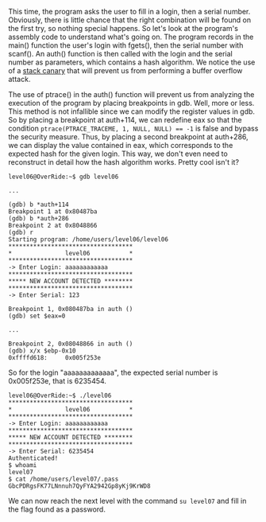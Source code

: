 This time, the program asks the user to fill in a login, then a serial number. Obviously, there is little chance that the right combination will be found on the first try, so nothing special happens. So let's look at the program's assembly code to understand what's going on. The program records in the main() function the user's login with fgets(), then the serial number with scanf(). An auth() function is then called with the login and the serial number as parameters, which contains a hash algorithm. We notice the use of a [stack canary](https://en.wikipedia.org/wiki/Buffer_overflow_protection#Canaries) that will prevent us from performing a buffer overflow attack. 

The use of ptrace() in the auth() function will prevent us from analyzing the execution of the program by placing breakpoints in gdb. Well, more or less. This method is not infallible since we can modify the register values in gdb. So by placing a breakpoint at auth+114, we can redefine eax so that the condition `ptrace(PTRACE_TRACEME, 1, NULL, NULL) == -1` is false and bypass the security measure. Thus, by placing a second breakpoint at auth+286, we can display the value contained in eax, which corresponds to the expected hash for the given login. This way, we don't even need to reconstruct in detail how the hash algorithm works. Pretty cool isn't it?

```
level06@OverRide:~$ gdb level06

...

(gdb) b *auth+114
Breakpoint 1 at 0x80487ba
(gdb) b *auth+286
Breakpoint 2 at 0x8048866
(gdb) r
Starting program: /home/users/level06/level06 
***********************************
*               level06           *
***********************************
-> Enter Login: aaaaaaaaaaaa
***********************************
***** NEW ACCOUNT DETECTED ********
***********************************
-> Enter Serial: 123

Breakpoint 1, 0x080487ba in auth ()
(gdb) set $eax=0

...

Breakpoint 2, 0x08048866 in auth ()
(gdb) x/x $ebp-0x10
0xffffd618:     0x005f253e
```

So for the login "aaaaaaaaaaaaa", the expected serial number is 0x005f253e, that is 6235454.

```
level06@OverRide:~$ ./level06 
***********************************
*               level06           *
***********************************
-> Enter Login: aaaaaaaaaaaa
***********************************
***** NEW ACCOUNT DETECTED ********
***********************************
-> Enter Serial: 6235454
Authenticated!
$ whoami
level07
$ cat /home/users/level07/.pass
GbcPDRgsFK77LNnnuh7QyFYA2942Gp8yKj9KrWD8
```

We can now reach the next level with the command `su level07` and fill in the flag found as a password.